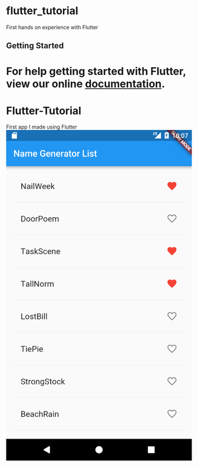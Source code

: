 # flutter_tutorial

First hands on experience with Flutter

## Getting Started

For help getting started with Flutter, view our online
[documentation](https://flutter.io/).
=======
# Flutter-Tutorial
First app I made using Flutter
![alt text](list_view_screenshot.png)